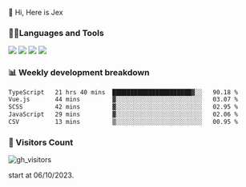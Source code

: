  👋 Hi, Here is Jex

 

### 🧑‍💻Languages and Tools

<code><a href="https://react.dev"><img src="https://api.iconify.design/logos:react.svg" /></a></code>
<code><a href="https://github.com/vuejs/core"><img src="https://api.iconify.design/logos:vue.svg" /></a></code> 
<code><a href="https://github.com/microsoft/TypeScript"><img src="https://api.iconify.design/logos:typescript-icon.svg" /></a></code>
<code><a href="https://threejs.org/"><img src="https://api.iconify.design/logos:threejs.svg" /></a></code>

### 📊 Weekly development breakdown

<!--START_SECTION:waka-->

```txt
TypeScript   21 hrs 40 mins  ██████████████████████▓░░   90.18 %
Vue.js       44 mins         ▓░░░░░░░░░░░░░░░░░░░░░░░░   03.07 %
SCSS         42 mins         ▓░░░░░░░░░░░░░░░░░░░░░░░░   02.95 %
JavaScript   29 mins         ▓░░░░░░░░░░░░░░░░░░░░░░░░   02.06 %
CSV          13 mins         ▒░░░░░░░░░░░░░░░░░░░░░░░░   00.95 %
```

<!--END_SECTION:waka-->


### 👀 Visitors Count

![gh_visitors](https://profile-counter.glitch.me/jexlau/count.svg)

start at 06/10/2023.
